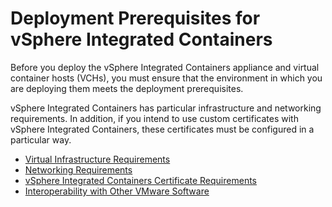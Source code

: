 # Deployment Prerequisites for vSphere Integrated Containers #

Before you deploy the vSphere Integrated Containers appliance and virtual container hosts (VCHs), you must ensure that the environment in which you are deploying them meets the deployment prerequisites.

vSphere Integrated Containers has particular infrastructure and networking requirements. In addition, if you intend to use custom certificates with vSphere Integrated Containers, these certificates must be configured in a particular way.

* [Virtual Infrastructure Requirements](vi_reqs.md)
* [Networking Requirements](network_reqs.md)
* [vSphere Integrated Containers Certificate Requirements](vic_cert_use.md)
* [Interoperability with Other VMware Software](interop.md)
